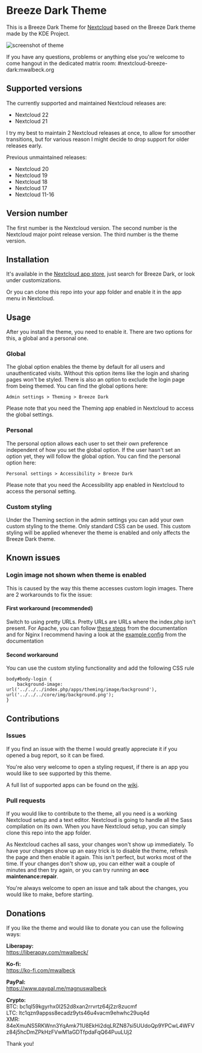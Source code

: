 # Breeze Dark Theme

This is a Breeze Dark Theme for [Nextcloud](https://nextcloud.com) based on the Breeze Dark theme made by the KDE Project.

![screenshot of theme](screenshot.png)

If you have any questions, problems or anything else you're welcome to come hangout in the dedicated matrix room: #nextcloud-breeze-dark:mwalbeck.org

## Supported versions

The currently supported and maintained Nextcloud releases are:

-   Nextcloud 22
-   Nextcloud 21

I try my best to maintain 2 Nextcloud releases at once, to allow for smoother transitions, but for various reason I might decide to drop support for older releases early.

Previous unmaintained releases:

-   Nextcloud 20
-   Nextcloud 19
-   Nextcloud 18
-   Nextcloud 17
-   Nextcloud 11-16

## Version number

The first number is the Nextcloud version. The second number is the Nextcloud major point release version. The third number is the theme version.

## Installation

It's available in the [Nextcloud app store](https://apps.nextcloud.com/apps/breezedark), just search for Breeze Dark, or look under customizations.

Or you can clone this repo into your app folder and enable it in the app menu in Nextcloud.

## Usage

After you install the theme, you need to enable it. There are two options for this, a global and a personal one.

### Global

The global option enables the theme by default for all users and unauthenticated visits. Without this option items like the login and sharing pages won't be styled. There is also an option to exclude the login page from being themed. You can find the global options here:

```
Admin settings > Theming > Breeze Dark
```

Please note that you need the Theming app enabled in Nextcloud to access the global settings.

### Personal

The personal option allows each user to set their own preference independent of how you set the global option. If the user hasn't set an option yet, they will follow the global option. You can find the personal option here:

```
Personal settings > Accessibility > Breeze Dark
```

Please note that you need the Accessibility app enabled in Nextcloud to access the personal setting.

### Custom styling

Under the Theming section in the admin settings you can add your own custom styling to the theme. Only standard CSS can be used. This custom styling will be applied whenever the theme is enabled and only affects the Breeze Dark theme.

## Known issues

### Login image not shown when theme is enabled

This is caused by the way this theme accesses custom login images. There are 2 workarounds to fix the issue:

#### First workaround (recommended)

Switch to using pretty URLs. Pretty URLs are URLs where the index.php isn't present. For Apache, you can follow [these steps](https://docs.nextcloud.com/server/latest/admin_manual/installation/source_installation.html#pretty-urls) from the documentation and for Nginx I recommend having a look at the [example config](https://docs.nextcloud.com/server/latest/admin_manual/installation/nginx.html) from the documentation

#### Second workaround

You can use the custom styling functionality and add the following CSS rule

```
body#body-login {
	background-image: url('../../../index.php/apps/theming/image/background'), url('../../../core/img/background.png');
}
```

## Contributions

### Issues

If you find an issue with the theme I would greatly appreciate it if you opened a bug report, so it can be fixed.

You're also very welcome to open a styling request, if there is an app you would like to see supported by this theme.

A full list of supported apps can be found on the [wiki](https://github.com/mwalbeck/nextcloud-breeze-dark/wiki/Styled-apps).

### Pull requests

If you would like to contribute to the theme, all you need is a working Nextcloud setup and a text editor. Nextcloud is going to handle all the Sass compilation on its own. When you have Nextcloud setup, you can simply clone this repo into the app folder.

As Nextcloud caches all sass, your changes won't show up immediately. To have your changes show up an easy trick is to disable the theme, refresh the page and then enable it again. This isn't perfect, but works most of the time. If your changes don't show up, you can either wait a couple of minutes and then try again, or you can try running an **occ maintenance:repair**.

You're always welcome to open an issue and talk about the changes, you would like to make, before starting.

## Donations

If you like the theme and would like to donate you can use the following ways:

**Liberapay:**  
https://liberapay.com/mwalbeck/

**Ko-fi:**  
https://ko-fi.com/mwalbeck

**PayPal:**  
https://www.paypal.me/magnuswalbeck

**Crypto:**  
BTC: bc1ql59kgyrhx0l252d8xan2rrvrtz64j2zr8zucmf  
LTC: ltc1qzn9appss8ecadz9yts46u4vacm9ehwhc29uq4d  
XMR: 84eXmuNS5RKWnn3YqAmk71U8EkHi2dqLRZN87si5UUdoQp9YPCwL4WFVz84j5hcDmZPkHzFVwM1aGDTfpdaFqQ64PuuLUj2

Thank you!
